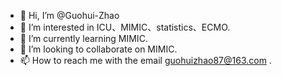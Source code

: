 - 👋 Hi, I’m @Guohui-Zhao
- 👀 I’m interested in ICU、MIMIC、statistics、ECMO.
- 🌱 I’m currently learning MIMIC.
- 💞️ I’m looking to collaborate on MIMIC.
- 📫 How to reach me with the email guohuizhao87@163.com .

<!---
Guohui-Zhao/Guohui-Zhao is a ✨ special ✨ repository because its `README.md` (this file) appears on your GitHub profile.
You can click the Preview link to take a look at your changes.
--->
